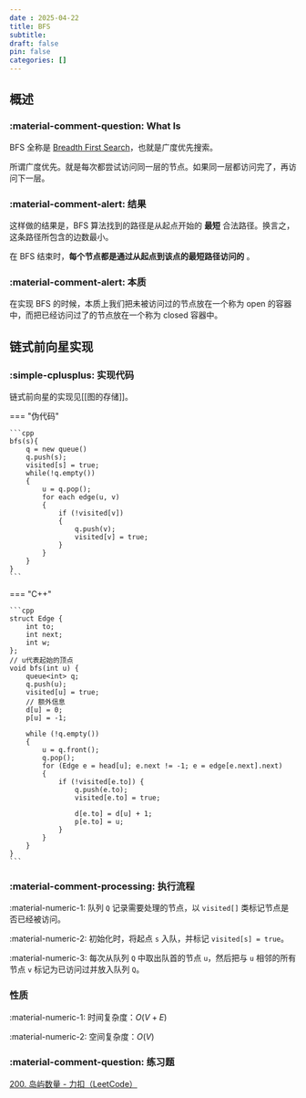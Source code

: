 ```yaml
---
date : 2025-04-22
title: BFS
subtitle: 
draft: false
pin: false
categories: []
---
```


## 概述

### :material-comment-question: **What Is**

BFS 全称是 [Breadth First Search](https://en.wikipedia.org/wiki/Breadth-first_search)，也就是广度优先搜索。

所谓广度优先。就是每次都尝试访问同一层的节点。如果同一层都访问完了，再访问下一层。

### :material-comment-alert: **结果**

这样做的结果是，BFS 算法找到的路径是从起点开始的 **最短** 合法路径。换言之，这条路径所包含的边数最小。

在 BFS 结束时，**每个节点都是通过从起点到该点的最短路径访问的** 。

### :material-comment-alert: **本质**

在实现 BFS 的时候，本质上我们把未被访问过的节点放在一个称为 open 的容器中，而把已经访问过了的节点放在一个称为 closed 容器中。

## 链式前向星实现

### :simple-cplusplus: 实现代码

链式前向星的实现见[[图的存储]]。

=== "伪代码"

    ```cpp
    bfs(s){
        q = new queue()
        q.push(s);
        visited[s] = true;
        while(!q.empty())
        {
            u = q.pop();
            for each edge(u, v)
            {
                if (!visited[v])
                {
                    q.push(v);
                    visited[v] = true;
                }
            }
        }
    }
    ```

=== "C++"

    ```cpp
    struct Edge {
        int to;
        int next;
        int w;
    };
    // u代表起始的顶点
    void bfs(int u) {
        queue<int> q;
        q.push(u);
        visited[u] = true;
        // 额外信息
        d[u] = 0;
        p[u] = -1;
        
        while (!q.empty())
        {
            u = q.front();
            q.pop();
            for (Edge e = head[u]; e.next != -1; e = edge[e.next].next)
            {
                if (!visited[e.to]) {
                    q.push(e.to);
                    visited[e.to] = true;

                    d[e.to] = d[u] + 1;
                    p[e.to] = u;
                }
            }
        }
    }
    ```

### :material-comment-processing: **执行流程**

:material-numeric-1: 队列 `Q` 记录需要处理的节点，以 `visited[]` 类标记节点是否已经被访问。

:material-numeric-2: 初始化时，将起点 `s` 入队，并标记 `visited[s] = true`。

:material-numeric-3: 每次从队列 `Q` 中取出队首的节点 `u`，然后把与 `u` 相邻的所有节点 `v` 标记为已访问过并放入队列 `Q`。

### **性质**

:material-numeric-1: 时间复杂度：$O(V + E)$

:material-numeric-2: 空间复杂度：$O(V)$

### :material-comment-question: **练习题**

[200. 岛屿数量 - 力扣（LeetCode）](https://leetcode.cn/problems/number-of-islands/description/)
